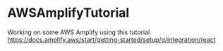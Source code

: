 # AWSAmplifyTutorial

Working on some AWS Amplify using this tutorial https://docs.amplify.aws/start/getting-started/setup/q/integration/react
